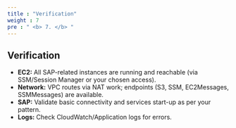```yaml
---
title : "Verification"
weight : 7
pre : " <b> 7. </b> "
---
```


## Verification

- **EC2:** All SAP-related instances are running and reachable (via SSM/Session Manager or your chosen access).  
- **Network:** VPC routes via NAT work; endpoints (S3, SSM, EC2Messages, SSMMessages) are available.  
- **SAP:** Validate basic connectivity and services start-up as per your pattern.  
- **Logs:** Check CloudWatch/Application logs for errors.
